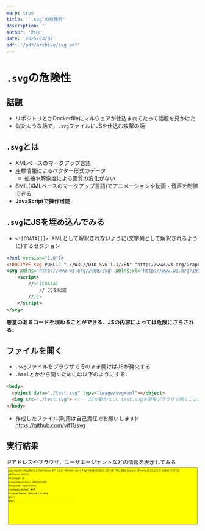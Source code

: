 ```yaml
---
marp: true
title: '`.svg`の危険性'
description: ''
author: '昨日'
date: '2025/03/02'
pdf: '/pdf/archive/svg.pdf'
---
```

<!--
headingDivider: 2
-->

# `.svg`の危険性

## 話題
- リポジトリとかDockerfileにマルウェアが仕込まれてたって話題を見かけた
- 似たような話で，`.svg`ファイルにJSを仕込む攻撃の話

## `.svg`とは
- XMLベースのマークアップ言語
- 座標情報によるベクター形式のデータ
    - 拡縮や解像度による画質の変化がない
- SMIL(XMLベースのマークアップ言語)でアニメーションや動画・音声を制御できる
- **JavaScriptで操作可能**

## `.svg`にJSを埋め込んでみる
- `<![CDATA[]]>`: XMLとして解釈されないように(文字列として解釈されるように)するセクション
```xml
<?xml version="1.0"?>
<!DOCTYPE svg PUBLIC "-//W3C//DTD SVG 1.1//EN" "http://www.w3.org/Graphics/SVG/1.1/DTD/svg11.dtd">
<svg xmlns="http://www.w3.org/2000/svg" xmlns:xl="http://www.w3.org/1999/xlink" version="1.1" width="100pt" height="100pt">
    <script>
        //<![CDATA[
            // JSを記述
        //]]>
    </script>
</svg>
```

**悪意のあるコードを埋めることができる．JSの内容によっては危険にさらされる．**

## ファイルを開く
- `.svg`ファイルをブラウザでそのまま開けばJSが発火する
- `.html`とかから開くためには以下のようにする: 

```html
<body>
  <object data="./test.svg" type="image/svg+xml"></object>
  <img src="./test.svg"> <!-- JSが動かない．test.svgを直接ブラウザで開くことがないなら安全？ -->
</body>
```

- 作成したファイル(利用は自己責任でお願いします): https://github.com/yif11/svg

## 実行結果
IPアドレスやブラウザ，ユーザエージェントなどの情報を表示してみる
![](svg.png)
